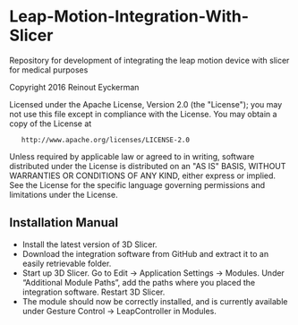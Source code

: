 # Leap-Motion-Integration-With-Slicer
Repository for development of integrating the leap motion device with slicer for medical purposes
  
  
   Copyright 2016 Reinout Eyckerman

   Licensed under the Apache License, Version 2.0 (the "License");
   you may not use this file except in compliance with the License.
   You may obtain a copy of the License at

       http://www.apache.org/licenses/LICENSE-2.0

   Unless required by applicable law or agreed to in writing, software
   distributed under the License is distributed on an "AS IS" BASIS,
   WITHOUT WARRANTIES OR CONDITIONS OF ANY KIND, either express or implied.
   See the License for the specific language governing permissions and
   limitations under the License.

## Installation Manual

* Install the latest version of 3D Slicer.
* Download the integration software from GitHub and extract it to an easily retrievable folder.
* Start up 3D Slicer. Go to Edit -> Application Settings -> Modules. Under “Additional Module Paths”, add the paths where you placed the integration software. Restart 3D Slicer.
* The module should now be correctly installed, and is currently available under Gesture Control -> LeapController in Modules. 
